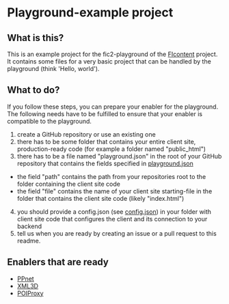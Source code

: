 Playground-example project
=====
## What is this?
This is an example project for the fic2-playground of the [FIcontent](http://mediafi.org/) project. It contains some files for a very basic project that can be handled by the playground (think 'Hello, world').

## What to do?
If you follow these steps, you can prepare your enabler for the playground.
The following needs have to be fulfilled to ensure that your enabler is compatible to the playground.
 
1. create a GitHub repository or use an existing one
2. there has to be some folder that contains your entire client site, production-ready code (for example a folder named "public_html")
3. there has to be a file named "playground.json" in the root of your GitHub repository that contains the fields specified in [playground.json](playground.json)
  - the field "path" contains the path from your repositories root to the folder containing the client site code
  - the field "file" contains the name of your client site starting-file in the folder that contains the client site code (likely "index.html")
4. you should provide a config.json (see [config.json](public_html/config.json)) in your folder with client site code that configures the client and its connection to your backend
5. tell us when you are ready by creating an issue or a pull request to this readme.

## Enablers that are ready

- [PPnet](https://github.com/pixelpark/ppnet)
- [XML3D](https://github.com/dirkk0/simpleXML3D)
- [POIProxy](https://github.com/Prodevelop/POIProxy-playground)

 
